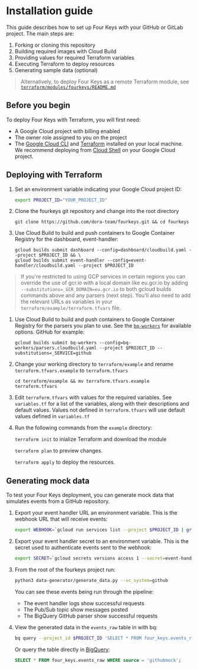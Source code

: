 # Installation guide
This guide describes how to set up Four Keys with your GitHub or GitLab project. The main steps are:


1. Forking or cloning this repository
1. Building required images with Cloud Build
1. Providing values for required Terraform variables
1. Executing Terraform to deploy resources
1. Generating sample data (optional)

> Alternatively, to deploy Four Keys as a remote Terraform module, see [`terraform/modules/fourkeys/README.md`](../terraform/modules/fourkeys/README.md)

## Before you begin

To deploy Four Keys with Terraform, you will first need:

* A Google Cloud project with billing enabled
* The owner role assigned to you on the project
* The [Google Cloud CLI](https://cloud.google.com/sdk/docs/install) and [Terraform](https://learn.hashicorp.com/tutorials/terraform/install-cli) installed on your local machine. We recommend deploying from [Cloud Shell](https://shell.cloud.google.com/?show=ide%2Cterminal) on your Google Cloud project.

## Deploying with Terraform

1. Set an environment variable indicating your Google Cloud project ID:
    ```sh
    export PROJECT_ID="YOUR_PROJECT_ID"
    ```

1. Clone the fourkeys git repository and change into the root directory
   ```
   git clone https://github.com/dora-team/fourkeys.git && cd fourkeys
   ```

1. Use Cloud Build to build and push containers to Google Container Registry for the dashboard, event-handler:
   ```
   gcloud builds submit dashboard --config=dashboard/cloudbuild.yaml --project $PROJECT_ID && \
   gcloud builds submit event-handler --config=event-handler/cloudbuild.yaml --project $PROJECT_ID
   ```

> If you're restricted to using GCP services in certain regions you can override the use of gcr.io with a local domain like eu.gcr.io by adding `--substitutions=_GCR_DOMAIN=eu.gcr.io` to both gcloud builds commands above and any parsers (next step).
> You'll also need to add the relevant URLs as variables in your `terraform/example/terraform.tfvars` file.

1. Use Cloud Build to build and push containers to Google Container Registry for the parsers you plan to use. See the [`bq-workers`](../bq-workers/) for available options. GitHub for example:
   ```
   gcloud builds submit bq-workers --config=bq-workers/parsers.cloudbuild.yaml --project $PROJECT_ID --substitutions=_SERVICE=github
   ```

1. Change your working directory to `terraform/example` and rename `terraform.tfvars.example` to `terraform.tfvars`
   ```
   cd terraform/example && mv terraform.tfvars.example terraform.tfvars
   ```

1. Edit `terraform.tfvars` with values for the required variables. See `variables.tf` for a list of the variables, along with their descriptions and default values. Values not defined in `terraform.tfvars` will use default values defined in `variables.tf`

1. Run the following commands from the `example` directory:

    `terraform init` to inialize Terraform and download the module

    `terraform plan` to preview changes.

    `terraform apply` to deploy the resources.

## Generating mock data

To test your Four Keys deployment, you can generate mock data that simulates events from a GitHub repository.  

1. Export your event handler URL an environment variable. This is the webhook URL that will receive events:

    ```sh
    export WEBHOOK=`gcloud run services list --project $PROJECT_ID | grep event-handler | awk '{print $4}'`
    ```

1. Export your event handler secret to an environment variable. This is the secret used to authenticate events sent to the webhook:

    ```sh
    export SECRET=`gcloud secrets versions access 1 --secret=event-handler --project $PROJECT_ID`
    ```

1. From the root of the fourkeys project run:

    ```sh
    python3 data-generator/generate_data.py --vc_system=github
    ```

    You can see these events being run through the pipeline:
    * The event handler logs show successful requests
    * The Pub/Sub topic show messages posted
    * The BigQuery GitHub parser show successful requests

1. View the generated data in the `events_raw` table in with bq:

    ```sh
    bq query --project_id $PROJECT_ID 'SELECT * FROM four_keys.events_raw WHERE source = "githubmock";'
    ```

    Or query the table directly in [BigQuery](https://console.cloud.google.com/bigquery):

    ```sql
    SELECT * FROM four_keys.events_raw WHERE source = 'githubmock';
    ```

